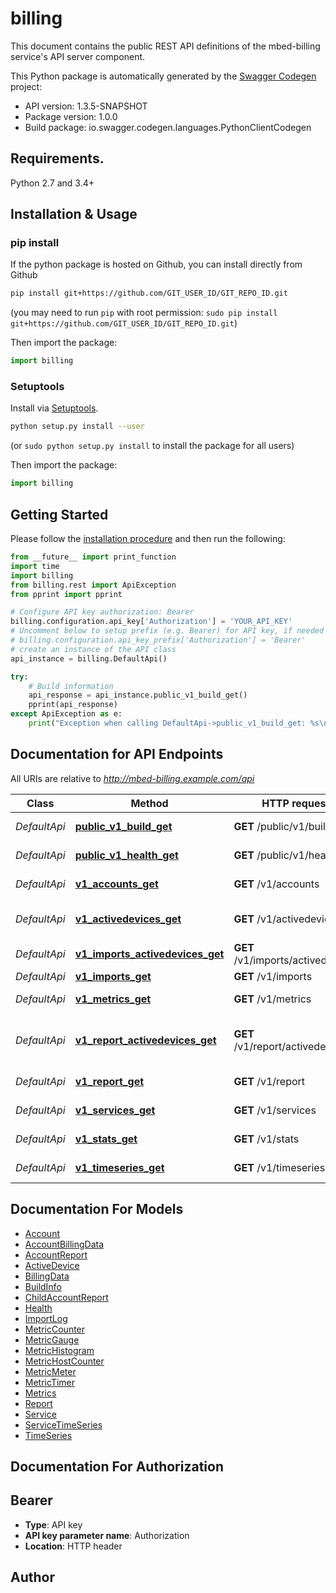 # billing
This document contains the public REST API definitions of the mbed-billing service's API server component.

This Python package is automatically generated by the [Swagger Codegen](https://github.com/swagger-api/swagger-codegen) project:

- API version: 1.3.5-SNAPSHOT
- Package version: 1.0.0
- Build package: io.swagger.codegen.languages.PythonClientCodegen

## Requirements.

Python 2.7 and 3.4+

## Installation & Usage
### pip install

If the python package is hosted on Github, you can install directly from Github

```sh
pip install git+https://github.com/GIT_USER_ID/GIT_REPO_ID.git
```
(you may need to run `pip` with root permission: `sudo pip install git+https://github.com/GIT_USER_ID/GIT_REPO_ID.git`)

Then import the package:
```python
import billing 
```

### Setuptools

Install via [Setuptools](http://pypi.python.org/pypi/setuptools).

```sh
python setup.py install --user
```
(or `sudo python setup.py install` to install the package for all users)

Then import the package:
```python
import billing
```

## Getting Started

Please follow the [installation procedure](#installation--usage) and then run the following:

```python
from __future__ import print_function
import time
import billing
from billing.rest import ApiException
from pprint import pprint

# Configure API key authorization: Bearer
billing.configuration.api_key['Authorization'] = 'YOUR_API_KEY'
# Uncomment below to setup prefix (e.g. Bearer) for API key, if needed
# billing.configuration.api_key_prefix['Authorization'] = 'Bearer'
# create an instance of the API class
api_instance = billing.DefaultApi()

try:
    # Build information
    api_response = api_instance.public_v1_build_get()
    pprint(api_response)
except ApiException as e:
    print("Exception when calling DefaultApi->public_v1_build_get: %s\n" % e)

```

## Documentation for API Endpoints

All URIs are relative to *http://mbed-billing.example.com/api*

Class | Method | HTTP request | Description
------------ | ------------- | ------------- | -------------
*DefaultApi* | [**public_v1_build_get**](docs/DefaultApi.md#public_v1_build_get) | **GET** /public/v1/build | Build information
*DefaultApi* | [**public_v1_health_get**](docs/DefaultApi.md#public_v1_health_get) | **GET** /public/v1/health | Service health
*DefaultApi* | [**v1_accounts_get**](docs/DefaultApi.md#v1_accounts_get) | **GET** /v1/accounts | List of accounts
*DefaultApi* | [**v1_activedevices_get**](docs/DefaultApi.md#v1_activedevices_get) | **GET** /v1/activedevices | Active devices per account
*DefaultApi* | [**v1_imports_activedevices_get**](docs/DefaultApi.md#v1_imports_activedevices_get) | **GET** /v1/imports/activedevices | Active devices
*DefaultApi* | [**v1_imports_get**](docs/DefaultApi.md#v1_imports_get) | **GET** /v1/imports | Import log
*DefaultApi* | [**v1_metrics_get**](docs/DefaultApi.md#v1_metrics_get) | **GET** /v1/metrics | System metrics
*DefaultApi* | [**v1_report_activedevices_get**](docs/DefaultApi.md#v1_report_activedevices_get) | **GET** /v1/report/activedevices | Active devices per account in reporting
*DefaultApi* | [**v1_report_get**](docs/DefaultApi.md#v1_report_get) | **GET** /v1/report | Billing report
*DefaultApi* | [**v1_services_get**](docs/DefaultApi.md#v1_services_get) | **GET** /v1/services | Known services
*DefaultApi* | [**v1_stats_get**](docs/DefaultApi.md#v1_stats_get) | **GET** /v1/stats | Account billing data
*DefaultApi* | [**v1_timeseries_get**](docs/DefaultApi.md#v1_timeseries_get) | **GET** /v1/timeseries | Known time series


## Documentation For Models

 - [Account](docs/Account.md)
 - [AccountBillingData](docs/AccountBillingData.md)
 - [AccountReport](docs/AccountReport.md)
 - [ActiveDevice](docs/ActiveDevice.md)
 - [BillingData](docs/BillingData.md)
 - [BuildInfo](docs/BuildInfo.md)
 - [ChildAccountReport](docs/ChildAccountReport.md)
 - [Health](docs/Health.md)
 - [ImportLog](docs/ImportLog.md)
 - [MetricCounter](docs/MetricCounter.md)
 - [MetricGauge](docs/MetricGauge.md)
 - [MetricHistogram](docs/MetricHistogram.md)
 - [MetricHostCounter](docs/MetricHostCounter.md)
 - [MetricMeter](docs/MetricMeter.md)
 - [MetricTimer](docs/MetricTimer.md)
 - [Metrics](docs/Metrics.md)
 - [Report](docs/Report.md)
 - [Service](docs/Service.md)
 - [ServiceTimeSeries](docs/ServiceTimeSeries.md)
 - [TimeSeries](docs/TimeSeries.md)


## Documentation For Authorization


## Bearer

- **Type**: API key
- **API key parameter name**: Authorization
- **Location**: HTTP header


## Author



